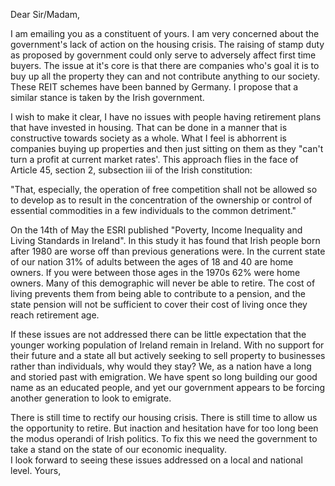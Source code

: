 Dear Sir/Madam,  
  
I am emailing you as a constituent of yours. I am very concerned about the
government's lack of action on the housing crisis. The raising of stamp duty as
proposed by government could only serve to adversely affect first time buyers. 
The issue at it's core is that there are companies who's goal it is to buy up 
all the property they can and not contribute anything to our society. These 
REIT schemes have been banned by Germany. I propose that a similar stance is 
taken by the Irish government.  
  
I wish to make it clear, I have no issues with people having retirement plans
that have invested in housing. That can be done in a manner that is constructive
towards society as a whole. What I feel is abhorrent is companies buying up
properties and then just sitting on them as they "can't turn a profit at current
market rates'. This approach flies in the face of Article 45, section 2,
subsection iii of the Irish constitution:
  
"That, especially, the operation of free competition shall not be allowed so to
develop as to result in the concentration of the ownership or control of 
essential commodities in a few individuals to the common detriment."
  
On the 14th of May the ESRI published "Poverty, Income Inequality and Living
Standards in Ireland". In this study it has found that Irish people born after
1980 are worse off than previous generations were. In the current state of our
nation 31% of adults between the ages of 18 and 40 are home owners. If you were
between those ages in the 1970s 62% were home owners. Many of this demographic
will never be able to retire. The cost of living prevents them from being able
to contribute to a pension, and the state pension will not be sufficient to
cover their cost of living once they reach retirement age.  
  
If these issues are not addressed there can be little expectation that the
younger working population of Ireland remain in Ireland. With no support for
their future and a state all but actively seeking to sell property to businesses
rather than individuals, why would they stay? We, as a nation have a long and
storied past with emigration. We have spent so long building our good name as an
educated people, and yet our government appears to be forcing another generation
to look to emigrate.  
  
There is still time to rectify our housing crisis. There is still time to allow
us the opportunity to retire. But inaction and hesitation have for too long been
the modus operandi of Irish politics. To fix this we need the government to take
a stand on the state of our economic inequality.  
I look forward to seeing these issues addressed on a local and national level.
Yours,


